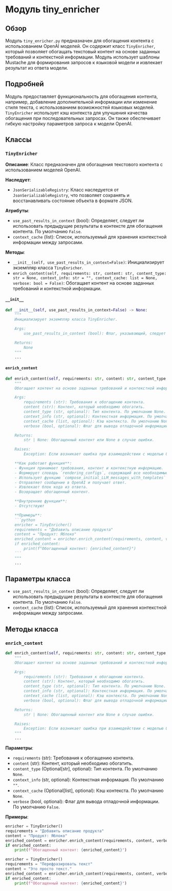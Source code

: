 # Модуль tiny_enricher

## Обзор

Модуль `tiny_enricher.py` предназначен для обогащения контента с использованием OpenAI моделей. Он содержит класс `TinyEnricher`, который позволяет обогащать текстовый контент на основе заданных требований и контекстной информации. Модуль использует шаблоны Mustache для формирования запросов к языковой модели и извлекает результат из ответа модели.

## Подробней

Модуль предоставляет функциональность для обогащения контента, например, добавление дополнительной информации или изменение стиля текста, с использованием возможностей языковых моделей. `TinyEnricher` использует кэш контекста для улучшения качества обогащения при последовательных запросах. Он также обеспечивает гибкую настройку параметров запроса к модели OpenAI.

## Классы

### `TinyEnricher`

**Описание**: Класс предназначен для обогащения текстового контента с использованием моделей OpenAI.

**Наследует**:
- `JsonSerializableRegistry`: Класс наследуется от `JsonSerializableRegistry`, что позволяет сохранять и восстанавливать состояние объекта в формате JSON.

**Атрибуты**:
- `use_past_results_in_context` (bool): Определяет, следует ли использовать предыдущие результаты в контексте для обогащения контента. По умолчанию `False`.
- `context_cache` (list): Список, используемый для хранения контекстной информации между запросами.

**Методы**:
- `__init__(self, use_past_results_in_context=False)`: Инициализирует экземпляр класса `TinyEnricher`.
- `enrich_content(self, requirements: str, content: str, content_type: str = None, context_info: str = "", context_cache: list = None, verbose: bool = False)`: Обогащает контент на основе заданных требований и контекстной информации.

#### `__init__`

```python
def __init__(self, use_past_results_in_context=False) -> None:
    """
    Инициализирует экземпляр класса TinyEnricher.

    Args:
        use_past_results_in_context (bool): Флаг, указывающий, следует ли использовать предыдущие результаты в контексте. По умолчанию False.

    Returns:
        None
    """
    ...
```

#### `enrich_content`

```python
def enrich_content(self, requirements: str, content: str, content_type: str = None, context_info: str = "", context_cache: list = None, verbose: bool = False):
    """
    Обогащает контент на основе заданных требований и контекстной информации.

    Args:
        requirements (str): Требования к обогащению контента.
        content (str): Контент, который необходимо обогатить.
        content_type (str, optional): Тип контента. По умолчанию None.
        context_info (str, optional): Контекстная информация. По умолчанию "".
        context_cache (list, optional): Кэш контекста. По умолчанию None.
        verbose (bool, optional): Флаг для вывода отладочной информации. По умолчанию False.

    Returns:
        str | None: Обогащенный контент или None в случае ошибки.

    Raises:
        Exception: Если возникает ошибка при взаимодействии с моделью OpenAI.

    **Как работает функция**:
    - Функция принимает требования, контент и контекстную информацию.
    - Формирует словарь `rendering_configs`, содержащий все необходимые данные для шаблонов.
    - Использует функцию `compose_initial_LLM_messages_with_templates` для создания сообщений для языковой модели на основе шаблонов Mustache.
    - Отправляет сообщение в OpenAI и получает ответ.
    - Извлекает блок кода из ответа.
    - Возвращает обогащенный контент.

    **Внутренние функции**:
    - Отсутствуют

    **Примеры**:
    ```python
    enricher = TinyEnricher()
    requirements = "Добавить описание продукта"
    content = "Продукт: Яблоко"
    enriched_content = enricher.enrich_content(requirements, content, verbose=True)
    if enriched_content:
        print(f"Обогащенный контент: {enriched_content}")
    ```
    """
    ...
```

## Параметры класса

- `use_past_results_in_context` (bool): Определяет, следует ли использовать предыдущие результаты в контексте для обогащения контента. По умолчанию `False`.
- `context_cache` (list): Список, используемый для хранения контекстной информации между запросами.

## Методы класса

### `enrich_content`

```python
def enrich_content(self, requirements: str, content: str, content_type: str = None, context_info: str = "", context_cache: list = None, verbose: bool = False):
    """
    Обогащает контент на основе заданных требований и контекстной информации.

    Args:
        requirements (str): Требования к обогащению контента.
        content (str): Контент, который необходимо обогатить.
        content_type (str, optional): Тип контента. По умолчанию None.
        context_info (str, optional): Контекстная информация. По умолчанию "".
        context_cache (list, optional): Кэш контекста. По умолчанию None.
        verbose (bool, optional): Флаг для вывода отладочной информации. По умолчанию False.

    Returns:
        str | None: Обогащенный контент или None в случае ошибки.

    Raises:
        Exception: Если возникает ошибка при взаимодействии с моделью OpenAI.
    """
    ...
```

**Параметры**:
- `requirements` (str): Требования к обогащению контента.
- `content` (str): Контент, который необходимо обогатить.
- `content_type` (Optional[str], optional): Тип контента. По умолчанию `None`.
- `context_info` (str, optional): Контекстная информация. По умолчанию `""`.
- `context_cache` (Optional[list], optional): Кэш контекста. По умолчанию `None`.
- `verbose` (bool, optional): Флаг для вывода отладочной информации. По умолчанию `False`.

**Примеры**:

```python
enricher = TinyEnricher()
requirements = "Добавить описание продукта"
content = "Продукт: Яблоко"
enriched_content = enricher.enrich_content(requirements, content, verbose=True)
if enriched_content:
    print(f"Обогащенный контент: {enriched_content}")
```
```python
enricher = TinyEnricher()
requirements = "Перефразировать текст"
content = "Это просто текст."
enriched_content = enricher.enrich_content(requirements, content, verbose=True)
if enriched_content:
    print(f"Обогащенный контент: {enriched_content}")
```